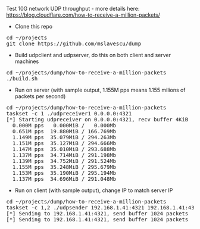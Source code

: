 Test 10G network UDP throughput - more details here: https://blog.cloudflare.com/how-to-receive-a-million-packets/

- Clone this repo
<pre>
cd ~/projects
git clone https://github.com/mslavescu/dump
</pre>

- Build udpclient and udpserver, do this on both client and server machines
<pre>
cd ~/projects/dump/how-to-receive-a-million-packets
./build.sh
</pre>

- Run on server (with sample output, 1.155M pps means 1.155 milions of packets per second)
<pre>
cd ~/projects/dump/how-to-receive-a-million-packets
taskset -c 1 ./udpreceiver1 0.0.0.0:4321
[*] Starting udpreceiver on 0.0.0.0:4321, recv buffer 4KiB
  0.000M pps   0.000MiB /   0.000Mb
  0.651M pps  19.880MiB / 166.769Mb
  1.149M pps  35.079MiB / 294.263Mb
  1.151M pps  35.127MiB / 294.666Mb
  1.147M pps  35.010MiB / 293.688Mb
  1.137M pps  34.714MiB / 291.198Mb
  1.139M pps  34.752MiB / 291.524Mb
  1.155M pps  35.248MiB / 295.679Mb
  1.153M pps  35.190MiB / 295.194Mb
  1.137M pps  34.696MiB / 291.048Mb
</pre>

- Run on client (with sample output), change IP to match server IP
<pre>
cd ~/projects/dump/how-to-receive-a-million-packets
taskset -c 1,2 ./udpsender 192.168.1.41:4321 192.168.1.41:4321
[*] Sending to 192.168.1.41:4321, send buffer 1024 packets
[*] Sending to 192.168.1.41:4321, send buffer 1024 packets
</pre>
